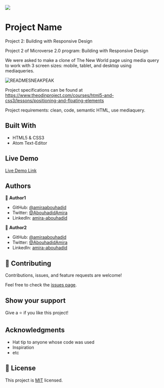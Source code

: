 ![](https://img.shields.io/badge/Microverse-blueviolet)

# Project Name
Project 2: Building with Responsive Design

Project 2 of Microverse 2.0 program: Building with Responsive Design

We were asked to make a clone of The New World page using media query to work with 3 screen sizes: mobile, tablet, and desktop using mediaqueries.

![READMESNEAKPEAK](https://user-images.githubusercontent.com/56790126/108226304-75532f00-7145-11eb-9f71-7916903fbc67.png)

Project specifications can be found at https://www.theodinproject.com/courses/html5-and-css3/lessons/positioning-and-floating-elements

Project requirements: clean, code, semantic HTML, use mediaquery.

## Built With

- HTML5 & CSS3
- Atom Text-Editor

## Live Demo

[Live Demo Link](https://amiraabouhadid.github.io/project2/)

## Authors

👤 **Author1**

- GitHub: [@amiraabouhadid](https://github.com/amiraabouhadid)
- Twitter: [@AbouhadidAmira](https://twitter.com/AbouhadidAmira)
- LinkedIn: [amira-abouhadid](https://linkedin.com/amira-abouhadid)

👤 **Author2**

- GitHub: [@amiraabouhadid](https://github.com/amiraabouhadid)
- Twitter: [@AbouhadidAmira](https://twitter.com/AbouhadidAmira)
- LinkedIn: [amira-abouhadid](https://linkedin.com/amira-abouhadid)


## 🤝 Contributing

Contributions, issues, and feature requests are welcome!

Feel free to check the [issues page](https://github.com/amiraabouhadid/project2/issues).

## Show your support

Give a ⭐️ if you like this project!

## Acknowledgments

- Hat tip to anyone whose code was used
- Inspiration
- etc

## 📝 License

This project is [MIT](https://github.com/git/git-scm.com/blob/master/MIT-LICENSE.txt) licensed.
